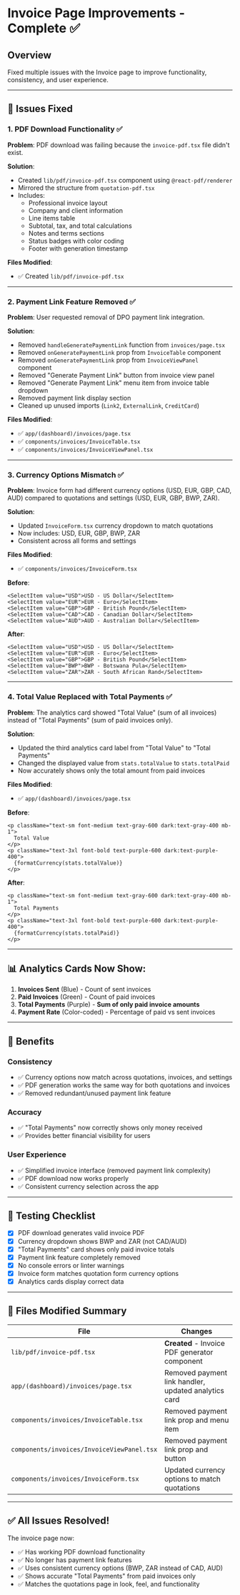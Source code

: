 # Invoice Page Improvements - Complete ✅

## Overview
Fixed multiple issues with the Invoice page to improve functionality, consistency, and user experience.

---

## 🔧 Issues Fixed

### 1. **PDF Download Functionality** ✅
**Problem**: PDF download was failing because the `invoice-pdf.tsx` file didn't exist.

**Solution**:
- Created `lib/pdf/invoice-pdf.tsx` component using `@react-pdf/renderer`
- Mirrored the structure from `quotation-pdf.tsx`
- Includes:
  - Professional invoice layout
  - Company and client information
  - Line items table
  - Subtotal, tax, and total calculations
  - Notes and terms sections
  - Status badges with color coding
  - Footer with generation timestamp

**Files Modified**:
- ✅ Created `lib/pdf/invoice-pdf.tsx`

---

### 2. **Payment Link Feature Removed** ✅
**Problem**: User requested removal of DPO payment link integration.

**Solution**:
- Removed `handleGeneratePaymentLink` function from `invoices/page.tsx`
- Removed `onGeneratePaymentLink` prop from `InvoiceTable` component
- Removed `onGeneratePaymentLink` prop from `InvoiceViewPanel` component
- Removed "Generate Payment Link" button from invoice view panel
- Removed "Generate Payment Link" menu item from invoice table dropdown
- Removed payment link display section
- Cleaned up unused imports (`Link2`, `ExternalLink`, `CreditCard`)

**Files Modified**:
- ✅ `app/(dashboard)/invoices/page.tsx`
- ✅ `components/invoices/InvoiceTable.tsx`
- ✅ `components/invoices/InvoiceViewPanel.tsx`

---

### 3. **Currency Options Mismatch** ✅
**Problem**: Invoice form had different currency options (USD, EUR, GBP, CAD, AUD) compared to quotations and settings (USD, EUR, GBP, BWP, ZAR).

**Solution**:
- Updated `InvoiceForm.tsx` currency dropdown to match quotations
- Now includes: USD, EUR, GBP, BWP, ZAR
- Consistent across all forms and settings

**Files Modified**:
- ✅ `components/invoices/InvoiceForm.tsx`

**Before**:
```tsx
<SelectItem value="USD">USD - US Dollar</SelectItem>
<SelectItem value="EUR">EUR - Euro</SelectItem>
<SelectItem value="GBP">GBP - British Pound</SelectItem>
<SelectItem value="CAD">CAD - Canadian Dollar</SelectItem>
<SelectItem value="AUD">AUD - Australian Dollar</SelectItem>
```

**After**:
```tsx
<SelectItem value="USD">USD - US Dollar</SelectItem>
<SelectItem value="EUR">EUR - Euro</SelectItem>
<SelectItem value="GBP">GBP - British Pound</SelectItem>
<SelectItem value="BWP">BWP - Botswana Pula</SelectItem>
<SelectItem value="ZAR">ZAR - South African Rand</SelectItem>
```

---

### 4. **Total Value Replaced with Total Payments** ✅
**Problem**: The analytics card showed "Total Value" (sum of all invoices) instead of "Total Payments" (sum of paid invoices only).

**Solution**:
- Updated the third analytics card label from "Total Value" to "Total Payments"
- Changed the displayed value from `stats.totalValue` to `stats.totalPaid`
- Now accurately shows only the total amount from paid invoices

**Files Modified**:
- ✅ `app/(dashboard)/invoices/page.tsx`

**Before**:
```tsx
<p className="text-sm font-medium text-gray-600 dark:text-gray-400 mb-1">
  Total Value
</p>
<p className="text-3xl font-bold text-purple-600 dark:text-purple-400">
  {formatCurrency(stats.totalValue)}
</p>
```

**After**:
```tsx
<p className="text-sm font-medium text-gray-600 dark:text-gray-400 mb-1">
  Total Payments
</p>
<p className="text-3xl font-bold text-purple-600 dark:text-purple-400">
  {formatCurrency(stats.totalPaid)}
</p>
```

---

## 📊 Analytics Cards Now Show:

1. **Invoices Sent** (Blue) - Count of sent invoices
2. **Paid Invoices** (Green) - Count of paid invoices
3. **Total Payments** (Purple) - **Sum of only paid invoice amounts**
4. **Payment Rate** (Color-coded) - Percentage of paid vs sent invoices

---

## 🎯 Benefits

### **Consistency**
- ✅ Currency options now match across quotations, invoices, and settings
- ✅ PDF generation works the same way for both quotations and invoices
- ✅ Removed redundant/unused payment link feature

### **Accuracy**
- ✅ "Total Payments" now correctly shows only money received
- ✅ Provides better financial visibility for users

### **User Experience**
- ✅ Simplified invoice interface (removed payment link complexity)
- ✅ PDF download now works properly
- ✅ Consistent currency selection across the app

---

## 🧪 Testing Checklist

- [x] PDF download generates valid invoice PDF
- [x] Currency dropdown shows BWP and ZAR (not CAD/AUD)
- [x] "Total Payments" card shows only paid invoice totals
- [x] Payment link feature completely removed
- [x] No console errors or linter warnings
- [x] Invoice form matches quotation form currency options
- [x] Analytics cards display correct data

---

## 📝 Files Modified Summary

| File | Changes |
|------|---------|
| `lib/pdf/invoice-pdf.tsx` | **Created** - Invoice PDF generator component |
| `app/(dashboard)/invoices/page.tsx` | Removed payment link handler, updated analytics card |
| `components/invoices/InvoiceTable.tsx` | Removed payment link prop and menu item |
| `components/invoices/InvoiceViewPanel.tsx` | Removed payment link prop and button |
| `components/invoices/InvoiceForm.tsx` | Updated currency options to match quotations |

---

## ✅ All Issues Resolved!

The invoice page now:
- ✅ Has working PDF download functionality
- ✅ No longer has payment link features
- ✅ Uses consistent currency options (BWP, ZAR instead of CAD, AUD)
- ✅ Shows accurate "Total Payments" from paid invoices only
- ✅ Matches the quotations page in look, feel, and functionality

